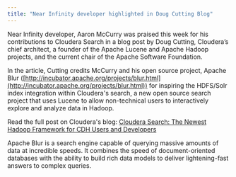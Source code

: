 ```yaml
---
title: "Near Infinity developer highlighted in Doug Cutting Blog"
---
```

Near Infinity developer, Aaron McCurry was praised this week for his contributions to Cloudera Search in a blog post by Doug Cutting, Cloudera’s chief architect, a founder of the Apache Lucene and Apache Hadoop projects, and the current chair of the Apache Software Foundation.

In the article, Cutting credits McCurry and his open source project, Apache Blur ([http://incubator.apache.org/projects/blur.html](http://incubator.apache.org/projects/blur.html)) for inspiring the HDFS/Solr index integration within Cloudera's search, a new open source search project that uses Lucene to allow non-technical users to interactively explore and analyze data in Hadoop.

Read the full post on Cloudera's blog: [Cloudera Search: The Newest Hadoop Framework for CDH Users and Developers](http://blog.cloudera.com/blog/2013/06/cloudera-search-the-newest-hadoop-framework-for-cdh-users-and-developers/)

Apache Blur is a search engine capable of querying massive amounts of data at incredible speeds. It combines the speed of document-oriented databases with the ability to build rich data models to deliver lightening-fast answers to complex queries.
